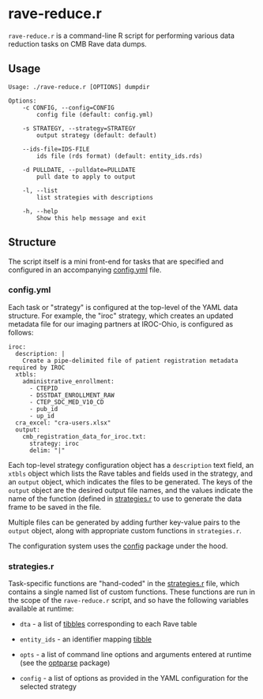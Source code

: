 rave-reduce.r
=============

`rave-reduce.r` is a command-line R script for performing various
data reduction tasks on CMB Rave data dumps.

## Usage

    Usage: ./rave-reduce.r [OPTIONS] dumpdir

    Options:
    	-c CONFIG, --config=CONFIG
    		config file (default: config.yml)

    	-s STRATEGY, --strategy=STRATEGY
    		output strategy (default: default)

    	--ids-file=IDS-FILE
    		ids file (rds format) (default: entity_ids.rds)

    	-d PULLDATE, --pulldate=PULLDATE
    		pull date to apply to output

    	-l, --list
    		list strategies with descriptions

    	-h, --help
    		Show this help message and exit


## Structure

The script itself is a mini front-end for tasks that are specified 
and configured in an accompanying [config.yml](./rave-reduce/config.yml) file. 

### config.yml

Each task or "strategy" is configured at the top-level of the YAML
data structure. For example, the "iroc" strategy, which creates an updated metadata file for our imaging partners at IROC-Ohio, is configured as follows:

    iroc:
      description: |
        Create a pipe-delimited file of patient registration metadata required by IROC
      xtbls:
        administrative_enrollment:
          - CTEPID
          - DSSTDAT_ENROLLMENT_RAW
          - CTEP_SDC_MED_V10_CD
          - pub_id
          - up_id
      cra_excel: "cra-users.xlsx"
      output:
        cmb_registration_data_for_iroc.txt:
          strategy: iroc
          delim: "|"

Each top-level strategy configuration object has a `description` text field, an `xtbls` object which lists the Rave tables and fields used in the strategy, and an `output` object, which indicates the files to be generated. The keys of the `output` object are the desired output
file names, and the values indicate the name of the function (defined
in [strategies.r](./rave-reduce/strategies.r) to use to generate the 
data frame to be saved in the file.

Multiple files can be generated by adding further key-value pairs to the `output` object, along with appropriate custom functions in `strategies.r`.

The configuration system uses the [config](https://cran.r-project.org/web/packages/config/vignettes/introduction.html) package under the hood.

### strategies.r

Task-specific functions are "hand-coded" in the [strategies.r](./rave-reduce/strategies.r) file,
which contains a single named list of custom functions. These functions are run in the scope of the `rave-reduce.r` script, and so
have the following variables available at runtime:

* `dta` - a list of [tibbles](https://tibble.tidyverse.org/) corresponding to each Rave table

* `entity_ids` - an identifier mapping [tibble](https://tibble.tidyverse.org/)

* `opts` - a list of command line options and arguments entered at runtime (see the [optparse](https://cran.r-project.org/web/packages/optparse/vignettes/optparse.html) package)

* `config` - a list of options as provided in the YAML configuration for the selected strategy
